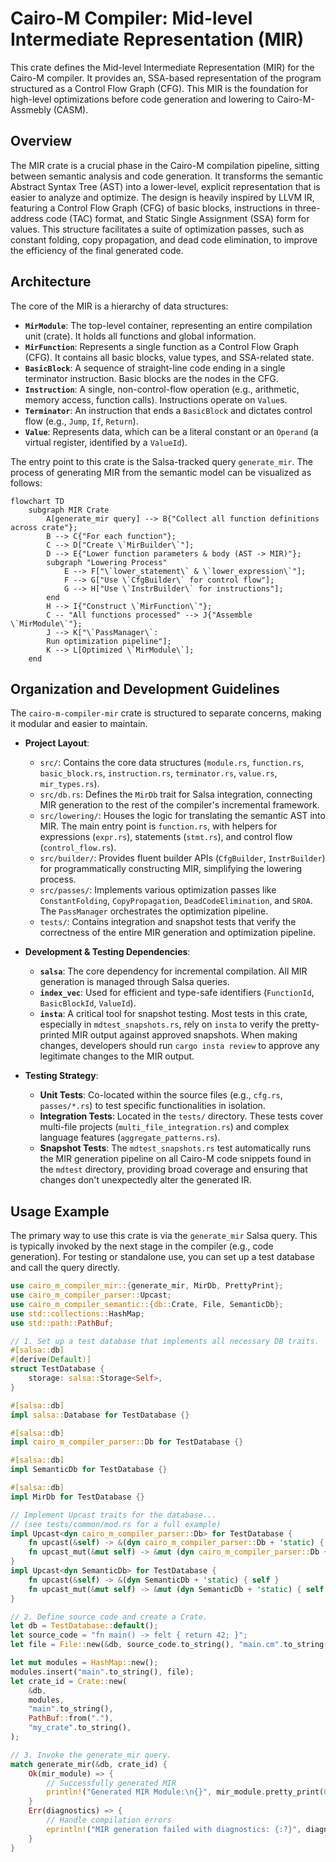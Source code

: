 # Cairo-M Compiler: Mid-level Intermediate Representation (MIR)

This crate defines the Mid-level Intermediate Representation (MIR) for the
Cairo-M compiler. It provides an, SSA-based representation of the program
structured as a Control Flow Graph (CFG). This MIR is the foundation for
high-level optimizations before code generation and lowering to Cairo-M-Assmebly
(CASM).

## Overview

The MIR crate is a crucial phase in the Cairo-M compilation pipeline, sitting
between semantic analysis and code generation. It transforms the semantic
Abstract Syntax Tree (AST) into a lower-level, explicit representation that is
easier to analyze and optimize. The design is heavily inspired by LLVM IR,
featuring a Control Flow Graph (CFG) of basic blocks, instructions in
three-address code (TAC) format, and Static Single Assignment (SSA) form for
values. This structure facilitates a suite of optimization passes, such as
constant folding, copy propagation, and dead code elimination, to improve the
efficiency of the final generated code.

## Architecture

The core of the MIR is a hierarchy of data structures:

- **`MirModule`**: The top-level container, representing an entire compilation
  unit (crate). It holds all functions and global information.
- **`MirFunction`**: Represents a single function as a Control Flow Graph (CFG).
  It contains all basic blocks, value types, and SSA-related state.
- **`BasicBlock`**: A sequence of straight-line code ending in a single
  terminator instruction. Basic blocks are the nodes in the CFG.
- **`Instruction`**: A single, non-control-flow operation (e.g., arithmetic,
  memory access, function calls). Instructions operate on `Value`s.
- **`Terminator`**: An instruction that ends a `BasicBlock` and dictates control
  flow (e.g., `Jump`, `If`, `Return`).
- **`Value`**: Represents data, which can be a literal constant or an `Operand`
  (a virtual register, identified by a `ValueId`).

The entry point to this crate is the Salsa-tracked query `generate_mir`. The
process of generating MIR from the semantic model can be visualized as follows:

```mermaid, width: 100%
flowchart TD
    subgraph MIR Crate
        A[generate_mir query] --> B{"Collect all function definitions across crate"};
        B --> C{"For each function"};
        C --> D["Create \`MirBuilder\`"];
        D --> E{"Lower function parameters & body (AST -> MIR)"};
        subgraph "Lowering Process"
            E --> F["\`lower_statement\` & \`lower_expression\`"];
            F --> G["Use \`CfgBuilder\` for control flow"];
            G --> H["Use \`InstrBuilder\` for instructions"];
        end
        H --> I{"Construct \`MirFunction\`"};
        C -- "All functions processed" --> J{"Assemble \`MirModule\`"};
        J --> K["\`PassManager\`:
        Run optimization pipeline"];
        K --> L[Optimized \`MirModule\`];
    end
```

## Organization and Development Guidelines

The `cairo-m-compiler-mir` crate is structured to separate concerns, making it
modular and easier to maintain.

- **Project Layout**:
  - `src/`: Contains the core data structures (`module.rs`, `function.rs`,
    `basic_block.rs`, `instruction.rs`, `terminator.rs`, `value.rs`,
    `mir_types.rs`).
  - `src/db.rs`: Defines the `MirDb` trait for Salsa integration, connecting MIR
    generation to the rest of the compiler's incremental framework.
  - `src/lowering/`: Houses the logic for translating the semantic AST into MIR.
    The main entry point is `function.rs`, with helpers for expressions
    (`expr.rs`), statements (`stmt.rs`), and control flow (`control_flow.rs`).
  - `src/builder/`: Provides fluent builder APIs (`CfgBuilder`, `InstrBuilder`)
    for programmatically constructing MIR, simplifying the lowering process.
  - `src/passes/`: Implements various optimization passes like
    `ConstantFolding`, `CopyPropagation`, `DeadCodeElimination`, and `SROA`. The
    `PassManager` orchestrates the optimization pipeline.
  - `tests/`: Contains integration and snapshot tests that verify the
    correctness of the entire MIR generation and optimization pipeline.

- **Development & Testing Dependencies**:
  - **`salsa`**: The core dependency for incremental compilation. All MIR
    generation is managed through Salsa queries.
  - **`index_vec`**: Used for efficient and type-safe identifiers (`FunctionId`,
    `BasicBlockId`, `ValueId`).
  - **`insta`**: A critical tool for snapshot testing. Most tests in this crate,
    especially in `mdtest_snapshots.rs`, rely on `insta` to verify the
    pretty-printed MIR output against approved snapshots. When making changes,
    developers should run `cargo insta review` to approve any legitimate changes
    to the MIR output.

- **Testing Strategy**:
  - **Unit Tests**: Co-located within the source files (e.g., `cfg.rs`,
    `passes/*.rs`) to test specific functionalities in isolation.
  - **Integration Tests**: Located in the `tests/` directory. These tests cover
    multi-file projects (`multi_file_integration.rs`) and complex language
    features (`aggregate_patterns.rs`).
  - **Snapshot Tests**: The `mdtest_snapshots.rs` test automatically runs the
    MIR generation pipeline on all Cairo-M code snippets found in the `mdtest`
    directory, providing broad coverage and ensuring that changes don't
    unexpectedly alter the generated IR.

## Usage Example

The primary way to use this crate is via the `generate_mir` Salsa query. This is
typically invoked by the next stage in the compiler (e.g., code generation). For
testing or standalone use, you can set up a test database and call the query
directly.

```rust
use cairo_m_compiler_mir::{generate_mir, MirDb, PrettyPrint};
use cairo_m_compiler_parser::Upcast;
use cairo_m_compiler_semantic::{db::Crate, File, SemanticDb};
use std::collections::HashMap;
use std::path::PathBuf;

// 1. Set up a test database that implements all necessary DB traits.
#[salsa::db]
#[derive(Default)]
struct TestDatabase {
    storage: salsa::Storage<Self>,
}

#[salsa::db]
impl salsa::Database for TestDatabase {}

#[salsa::db]
impl cairo_m_compiler_parser::Db for TestDatabase {}

#[salsa::db]
impl SemanticDb for TestDatabase {}

#[salsa::db]
impl MirDb for TestDatabase {}

// Implement Upcast traits for the database...
// (see tests/common/mod.rs for a full example)
impl Upcast<dyn cairo_m_compiler_parser::Db> for TestDatabase {
    fn upcast(&self) -> &(dyn cairo_m_compiler_parser::Db + 'static) { self }
    fn upcast_mut(&mut self) -> &mut (dyn cairo_m_compiler_parser::Db + 'static) { self }
}
impl Upcast<dyn SemanticDb> for TestDatabase {
    fn upcast(&self) -> &(dyn SemanticDb + 'static) { self }
    fn upcast_mut(&mut self) -> &mut (dyn SemanticDb + 'static) { self }
}

// 2. Define source code and create a Crate.
let db = TestDatabase::default();
let source_code = "fn main() -> felt { return 42; }";
let file = File::new(&db, source_code.to_string(), "main.cm".to_string());

let mut modules = HashMap::new();
modules.insert("main".to_string(), file);
let crate_id = Crate::new(
    &db,
    modules,
    "main".to_string(),
    PathBuf::from("."),
    "my_crate".to_string(),
);

// 3. Invoke the generate_mir query.
match generate_mir(&db, crate_id) {
    Ok(mir_module) => {
        // Successfully generated MIR
        println!("Generated MIR Module:\n{}", mir_module.pretty_print(0));
    }
    Err(diagnostics) => {
        // Handle compilation errors
        eprintln!("MIR generation failed with diagnostics: {:?}", diagnostics);
    }
}
```

